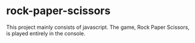 # rock-paper-scissors
This project mainly consists of javascript. The game, Rock Paper Scissors, is played entirely in the console.